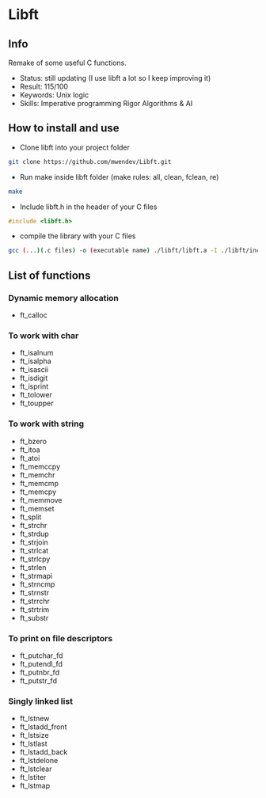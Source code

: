 # Libft

## Info

Remake of some useful C functions.

- Status: still updating (I use libft a lot so I keep improving it)
- Result: 115/100
- Keywords: Unix logic
- Skills:	Imperative programming
			Rigor
			Algorithms & AI


## How to install and use

- Clone libft into your project folder

```sh
git clone https://github.com/mwendev/Libft.git
```

- Run make inside libft folder (make rules: all, clean, fclean, re)

```sh
make
```

- Include libft.h in the header of your C files

```c
#include <libft.h>
```

- compile the library with your C files

```sh
gcc (...)(.c files) -o (executable name) ./libft/libft.a -I ./libft/inc
```

## List of functions


### Dynamic memory allocation
- ft_calloc

### To work with char
- ft_isalnum
- ft_isalpha
- ft_isascii
- ft_isdigit
- ft_isprint
- ft_tolower
- ft_toupper

### To work with string
- ft_bzero
- ft_itoa
- ft_atoi
- ft_memccpy
- ft_memchr
- ft_memcmp
- ft_memcpy
- ft_memmove
- ft_memset
- ft_split
- ft_strchr
- ft_strdup
- ft_strjoin
- ft_strlcat
- ft_strlcpy
- ft_strlen
- ft_strmapi
- ft_strncmp
- ft_strnstr
- ft_strrchr
- ft_strtrim
- ft_substr

### To print on file descriptors
- ft_putchar_fd
- ft_putendl_fd
- ft_putnbr_fd
- ft_putstr_fd

### Singly linked list
- ft_lstnew
- ft_lstadd_front
- ft_lstsize
- ft_lstlast
- ft_lstadd_back
- ft_lstdelone
- ft_lstclear
- ft_lstiter
- ft_lstmap